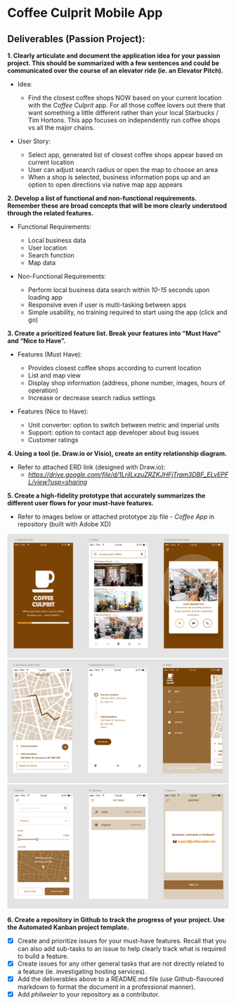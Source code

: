 # Coffee Culprit Mobile App

## Deliverables (Passion Project):

**1. Clearly articulate and document the application idea for your passion project. This should be summarized with a few sentences and could be communicated over the course of an elevator ride (ie. an Elevator Pitch).**

  * Idea:
    * Find the closest coffee shops NOW based on your current location with the _Coffee Culprit_ app. For all those coffee lovers out there that want something a little different rather than your local Starbucks / Tim Hortons. This app focuses on independently run coffee shops vs all the major chains.

* User Story: 
  * Select app, generated list of closest coffee shops appear based on current location
  * User can adjust search radius or open the map to choose an area
  * When a shop is selected, business information pops up and an option to open directions via native map app appears

**2. Develop a list of functional and non-functional requirements. Remember these are broad concepts that will be more clearly understood through the related features.**

  * Functional Requirements:
    * Local business data
    * User location
    * Search function
    * Map data

  * Non-Functional Requirements:
    * Perform local business data search within _10-15_ seconds upon loading app
    * Responsive even if user is multi-tasking between apps
    * Simple usability, no training required to start using the app (click and go)

**3. Create a prioritized feature list. Break your features into “Must Have” and “Nice to Have”.**

  * Features (Must Have):
    * Provides closest coffee shops according to current location
    * List and map view
    * Display shop information (address, phone number, images, hours of operation)
    * Increase or decrease search radius settings

  * Features (Nice to Have):
    * Unit converter: option to switch between metric and imperial units
    * Support: option to contact app developer about bug issues
    * Customer ratings

**4. Using a tool (ie. Draw.io or Visio), create an entity relationship diagram.**

  * Refer to attached ERD link (designed with Draw.io):
    * _https://drive.google.com/file/d/1LrilLxzuZRZKJHFjTram3DBF_ELvEPFL/view?usp=sharing_

**5. Create a high-fidelity prototype that accurately summarizes the different user flows for your must-have features.** 
  * Refer to images below or attached prototype zip file - _Coffee App_ in repository (built with Adobe XD)
  
  ![picture](images/1.png)
  ![picture](images/3.png)
  ![picture](images/2.png)

**6. Create a repository in Github to track the progress of your project. Use the Automated Kanban project template.**
  * [X] Create and prioritize issues for your must-have features. Recall that you can also add sub-tasks to an issue to help clearly track what is required to build a feature.
  * [X] Create issues for any other general tasks that are not directly related to a feature (ie. investigating hosting services).
  * [X] Add the deliverables above to a README.md file (use Github-flavoured markdown to format the document in a professional manner).
  * [X] Add _philweier_ to your repository as a contributor.
